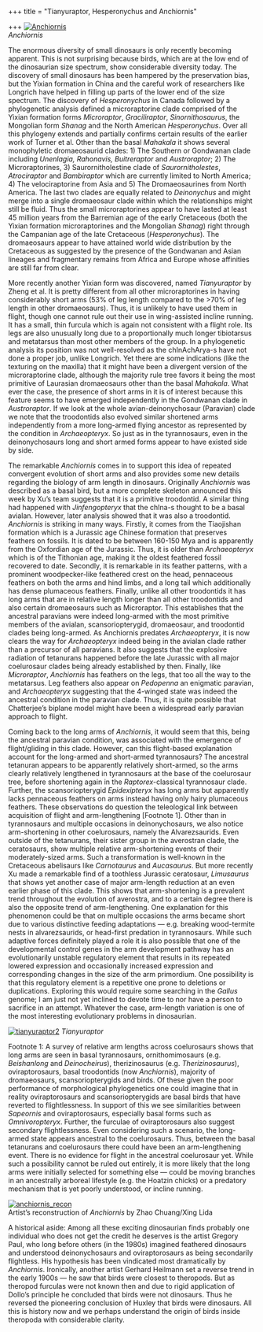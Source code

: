 +++
title = "Tianyuraptor, Hesperonychus and Anchiornis"

+++
[![Anchiornis](https://i2.wp.com/farm4.static.flickr.com/3446/3954522095_97049f64fa.jpg)](http://www.flickr.com/photos/24766652@N05/3954522095/ "Anchiornis by somasushma, on Flickr")  
*Anchiornis*

The enormous diversity of small dinosaurs is only recently becoming
apparent. This is not surprising because birds, which are at the low end
of the dinosaurian size spectrum, show considerable diversity today. The
discovery of small dinosaurs has been hampered by the preservation bias,
but the Yixian formation in China and the careful work of researchers
like Longrich have helped in filling up parts of the lower end of the
size spectrum. The discovery of *Hesperonychus* in Canada followed by a
phylogenetic analysis defined a microraptorine clade comprised of the
Yixian formation forms *Microraptor*, *Graciliraptor*,
*Sinornithosaurus*, the Mongolian form *Shanag* and the North American
*Hesperonychus*. Over all this phylogeny extends and partially confirms
certain results of the earlier work of Turner et al. Other than the
basal *Mahakala* it shows several monophyletic dromaeosaurid clades: 1)
The Southern or Gondwanan clade including *Unenlagia, Rahonavis,
Buitreraptor* and *Austroraptor*; 2) The Microraptorines, 3)
Saurornitholestine clade of *Saurornitholestes*, *Atrociraptor* and
*Bambiraptor* which are currently limited to North America; 4) The
velociraptorine from Asia and 5) The Dromaeosaurines from North America.
The last two clades are equally related to *Deinonychus* and might merge
into a single dromaeosaur clade within which the relationships might
still be fluid. Thus the small microraptorines appear to have lasted at
least 45 million years from the Barremian age of the early Cretaceous
(both the Yixian formation microraptorines and the Mongolian *Shanag*)
right through the Campanian age of the late Cretaceous
(*Hesperonychus*). The dromaeosaurs appear to have attained world wide
distribution by the Cretaceous as suggested by the presence of the
Gondwanan and Asian lineages and fragmentary remains from Africa and
Europe whose affinities are still far from clear.

More recently another Yixian form was discovered, named *Tianyuraptor*
by Zheng et al. It is pretty different from all other microraptorines in
having considerably short arms (53% of leg length compared to the \>70%
of leg length in other dromaeosaurs). Thus, it is unlikely to have used
them in flight, though one cannot rule out their use in wing-assisted
incline running. It has a small, thin furcula which is again not
consistent with a flight role. Its legs are also unusually long due to a
proportionally much longer tibiotarsus and metatarsus than most other
members of the group. In a phylogenetic analysis its position was not
well-resolved as the chInAchArya-s have not done a proper job, unlike
Longrich. Yet there are some indications (like the texturing on the
maxilla) that it might have been a divergent version of the
microraptorine clade, although the majority rule tree favors it being
the most primitive of Laurasian dromaeosaurs other than the basal
*Mahakala*. What ever the case, the presence of short arms in it is of
interest because this feature seems to have emerged independently in the
Gondwanan clade in *Austroraptor*. If we look at the whole
avian-deinonychosaur (Paravian) clade we note that the troodontids also
evolved similar shortened arms independently from a more long-armed
flying ancestor as represented by the condition in *Archaeopteryx*. So
just as in the tyrannosaurs, even in the deinonychosaurs long and short
armed forms appear to have existed side by side.

The remarkable *Anchiornis* comes in to support this idea of repeated
convergent evolution of short arms and also provides some new details
regarding the biology of arm length in dinosaurs. Originally
*Anchiornis* was described as a basal bird, but a more complete skeleton
announced this week by Xu’s team suggests that it is a primitive
troodontid. A similar thing had happened with *Jinfengopteryx* that the
chIna-s thought to be a basal avialan. However, later analysis showed
that it was also a troodontid. *Anchiornis* is striking in many ways.
Firstly, it comes from the Tiaojishan formation which is a Jurassic age
Chinese formation that preserves feathers on fossils. It is dated to be
between 160-150 Mya and is apparently from the Oxfordian age of the
Jurassic. Thus, it is older than *Archaeopteryx* which is of the
Tithonian age, making it the oldest feathered fossil recovered to date.
Secondly, it is remarkable in its feather patterns, with a prominent
woodpecker-like feathered crest on the head, pennaceous feathers on both
the arms and hind limbs, and a long tail which additionally has dense
plumaceous feathers. Finally, unlike all other troodontids it has long
arms that are in relative length longer than all other troodontids and
also certain dromaeosaurs such as Microraptor. This establishes that the
ancestral paravians were indeed long-armed with the most primitive
members of the avialan, scansoriopterygid, dromaeosaur, and troodontid
clades being long-armed. As Anchiornis predates *Archaeopteryx*, it is
now clears the way for *Archaeopteryx* indeed being in the avialan clade
rather than a precursor of all paravians. It also suggests that the
explosive radiation of tetanurans happened before the late Jurassic with
all major coelurosaur clades being already established by then. Finally,
like *Microraptor*, *Anchiornis* has feathers on the legs, that too all
the way to the metatarsus. Leg feathers also appear on *Pedopenna* an
enigmatic paravian, and *Archaeopteryx* suggesting that the 4-winged
state was indeed the ancestral condition in the paravian clade. Thus, it
is quite possible that Chatterjee’s biplane model might have been a
widespread early paravian approach to flight.

Coming back to the long arms of *Anchiornis*, it would seem that this,
being the ancestral paravian condition, was associated with the
emergence of flight/gliding in this clade. However, can this
flight-based explanation account for the long-armed and short-armed
tyrannosaurs? The ancestral tetanuran appears to be apparently
relatively short-armed, so the arms clearly relatively lengthened in
tyrannosaurs at the base of the coelurosaur tree, before shortening
again in the *Raptorex*-classical tyrannosaur clade. Further, the
scansoriopterygid *Epidexipteryx* has long arms but apparently lacks
pennaceous feathers on arms instead having only hairy plumaceous
feathers. These observations do question the teleological link between
acquisition of flight and arm-lengthening \[Footnote 1\]. Other than in
tyrannosaurs and multiple occasions in deinonychosaurs, we also notice
arm-shortening in other coelurosaurs, namely the Alvarezsaurids. Even
outside of the tetanurans, their sister group in the averostran clade,
the ceratosaurs, show multiple relative arm-shortening events of their
moderately-sized arms. Such a transformation is well-known in the
Cretaceous abelisaurs like *Carnotaurus* and *Aucasaurus*. But more
recently Xu made a remarkable find of a toothless Jurassic ceratosaur,
*Limusaurus* that shows yet another case of major arm-length reduction
at an even earlier phase of this clade. This shows that arm-shortening
is a prevalent trend throughout the evolution of averostra, and to a
certain degree there is also the opposite trend of arm-lengthening. One
explanation for this phenomenon could be that on multiple occasions the
arms became short due to various distinctive feeding adaptations — e.g.
breaking wood-termite nests in alvarezsaurids, or head-first predation
in tyrannosaurs. While such adaptive forces definitely played a role it
is also possible that one of the developmental control genes in the arm
development pathway has an evolutionarily unstable regulatory element
that results in its repeated lowered expression and occasionally
increased expression and corresponding changes in the size of the arm
primordium. One possibility is that this regulatory element is a
repetitive one prone to deletions or duplications. Exploring this would
require some searching in the *Gallus* genome; I am just not yet
inclined to devote time to nor have a person to sacrifice in an attempt.
Whatever the case, arm-length variation is one of the most interesting
evolutionary problems in dinosaurian.

[![tianyuraptor2](https://i0.wp.com/farm3.static.flickr.com/2455/3955599851_3c975a8d89.jpg)](http://www.flickr.com/photos/24766652@N05/3955599851/ "tianyuraptor2 by somasushma, on Flickr")
*Tianyuraptor*

Footnote 1: A survey of relative arm lengths across coelurosaurs shows
that long arms are seen in basal tyrannosaurs, ornithomimosaurs (e.g.
*Beishanlong* and *Deinocheirus*), therizinosaurus (e.g.
*Therizinosaurus*), oviraptorosaurs, basal troodontids (now
*Anchiornis*), majority of dromaeosaurs, scansoriopterygids and birds.
Of these given the poor performance of morphological phylogenetics one
could imagine that in reality oviraptorosaurs and scansoriopterygids are
basal birds that have reverted to flightlessness. In support of this we
see similarities between *Sapeornis* and oviraptorosaurs, especially
basal forms such as *Omnivoropteryx*. Further, the furculae of
oviraptorosaurs also suggest secondary flightlessness. Even considering
such a scenario, the long-armed state appears ancestral to the
coelurosaurs. Thus, between the basal tetanurans and coelurosaurs there
could have been an arm-lengthening event. There is no evidence for
flight in the ancestral coelurosaur yet. While such a possibility cannot
be ruled out entirely, it is more likely that the long arms were
initially selected for something else — could be moving branches in an
ancestrally arboreal lifestyle (e.g. the Hoatzin chicks) or a predatory
mechanism that is yet poorly understood, or incline running.

[![anchiornis\_recon](https://i0.wp.com/farm4.static.flickr.com/3509/3955623627_c89fc52bce_o.jpg)](http://www.flickr.com/photos/24766652@N05/3955623627/ "anchiornis_recon by somasushma, on Flickr")  
Artist’s reconstruction of *Anchiornis* by Zhao Chuang/Xing Lida

A historical aside: Among all these exciting dinosaurian finds probably
one individual who does not get the credit he deserves is the artist
Gregory Paul, who long before others (in the 1980s) imagined feathered
dinosaurs and understood deinonychosaurs and oviraptorosaurs as being
secondarily flightless. His hypothesis has been vindicated most
dramatically by *Anchiornis*. Ironically, another artist Gerhard
Heilmann set a reverse trend in the early 1900s — he saw that birds were
closest to theropods. But as theropod furculas were not known then and
due to rigid application of Dollo’s principle he concluded that birds
were not dinosaurs. Thus he reversed the pioneering conclusion of Huxley
that birds were dinosaurs. All this is history now and we perhaps
understand the origin of birds inside theropoda with considerable
clarity.
